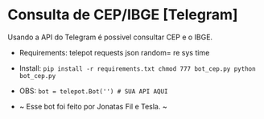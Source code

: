 # Consulta de CEP/IBGE [Telegram]

Usando a API do Telegram é possivel consultar CEP e o IBGE.

- Requirements:
telepot
requests
json
random=
re
sys
time

- Install:
`pip install -r requirements.txt
 chmod 777 bot_cep.py
 python bot_cep.py
`
- OBS:
`bot = telepot.Bot('') # SUA API AQUI`

- ~ Esse bot foi feito por Jonatas Fil e Tesla. ~

